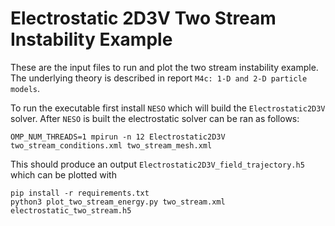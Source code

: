 # Electrostatic 2D3V Two Stream Instability Example

These are the input files to run and plot the two stream instability example. The underlying theory is described in report `M4c: 1-D and 2-D particle models`.

To run the executable first install `NESO` which will build the `Electrostatic2D3V` solver. After `NESO` is built the electrostatic solver can be ran as follows:

```
OMP_NUM_THREADS=1 mpirun -n 12 Electrostatic2D3V two_stream_conditions.xml two_stream_mesh.xml
```

This should produce an output `Electrostatic2D3V_field_trajectory.h5` which can be plotted with

```
pip install -r requirements.txt
python3 plot_two_stream_energy.py two_stream.xml electrostatic_two_stream.h5
```
